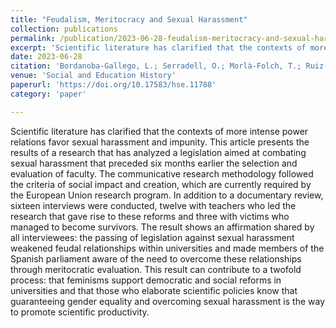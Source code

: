 ```yaml
---
title: "Feudalism, Meritocracy and Sexual Harassment"
collection: publications
permalink: /publication/2023-06-28-feudalism-meritocracy-and-sexual-harassment
excerpt: 'Scientific literature has clarified that the contexts of more intense power relations favor sexual harassment and impunity. This article presents the results of a research that has analyzed a legislation aimed at combating sexual harassment that preceded six months earlier the selection and evaluation of faculty'
date: 2023-06-28
citation: 'Bordanoba-Gallego, L.; Serradell, O.; Morlà-Folch, T.; Ruiz-Eugenio, L. & Pulido, C. (2023). Feudalism, Meritocracy and Sexual Harassment.'
venue: 'Social and Education History'
paperurl: 'https://doi.org/10.17583/hse.11788'
category: 'paper'

---
```


Scientific literature has clarified that the contexts of more intense power relations favor sexual harassment and impunity. This article presents the results of a research that has analyzed a legislation aimed at combating sexual harassment that preceded six months earlier the selection and evaluation of faculty. The communicative research methodology followed the criteria of social impact and creation, which are currently required by the European Union research program. In addition to a documentary review, sixteen interviews were conducted, twelve with teachers who led the research that gave rise to these reforms and three with victims who managed to become survivors. The result shows an affirmation shared by all interviewees: the passing of legislation against sexual harassment weakened feudal relationships within universities and made members of the Spanish parliament aware of the need to overcome these relationships through meritocratic evaluation. This result can contribute to a twofold process: that feminisms support democratic and social reforms in universities and that those who elaborate scientific policies know that guaranteeing gender equality and overcoming sexual harassment is the way to promote scientific productivity.
